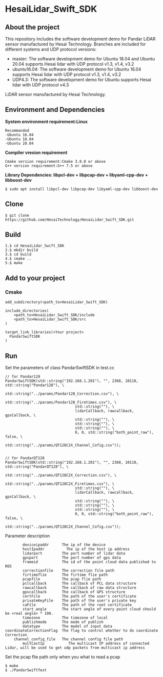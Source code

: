 # HesaiLidar_Swift_SDK
## About the project
This repository includes the software development demo for Pandar LiDAR sensor manufactured by Hesai Technology. Branches are included for different systems and UDP protocol versions:
* master: The software development demo for Ubuntu 18.04 and Ubuntu 20.04 supports Hesai lidar with UDP protocol v1.3, v1.4, v3.2 
* ubuntu16.04: The software development demo for Ubuntu 16.04 supports Hesai lidar with UDP protocol v1.3, v1.4, v3.2 
* UDP4.3: The software development demo for Ubuntu supports Hesai lidar with UDP protocol v4.3   

LiDAR sensor manufactured by Hesai Technology.
## Environment and Dependencies

**System environment requirement:Linux**
```
Recommanded
-Ubuntu 16.04
-Ubuntu 18.04
-Ubuntu 20.04
```

**Compiler vresion requirement**
```
Cmake version requirement:Cmake 3.8.0 or above
G++ version requirement:G++ 7.5 or above
```
**Library Dependencies: libpcl-dev + libpcap-dev + libyaml-cpp-dev + libboost-dev**
```
$ sudo apt install libpcl-dev libpcap-dev libyaml-cpp-dev libboost-dev
```

## Clone
```
$ git clone https://github.com/HesaiTechnology/HesaiLidar_Swift_SDK.git
```

## Build
```
1.$ cd HesaiLidar_Swift_SDK
2.$ mkdir build
3.$ cd build
4.$ cmake ..
5.$ make
```

## Add to your project
### Cmake
```
add_subdirectory(<path_to>HesaiLidar_Swift_SDK)

include_directories(
	<path_to>HesaiLidar_Swift_SDK/include
	<path_to>HesaiLidar_Swift_SDK/src
)

target_link_libraries(<Your project>
  PandarSwiftSDK
)
```

## Run

Set the parameters of class PandarSwiftSDK in test.cc
```
// for Pandar128
PandarSwiftSDK(std::string("192.168.1.201"), "", 2368, 10110, std::string("Pandar128"), \
                                std::string("../params/Pandar128_Correction.csv"), \
                                std::string("../params/Pandar128_Firetimes.csv"), \
                                std::string(""), \
                                lidarCallback, rawcallback, gpsCallback, \
                                std::string(""), \
                                std::string(""), \
                                std::string(""), \
                                0, 0, std::string("both_point_raw"), false, \
                                std::string("../params/QT128C2X_Channel_Cofig.csv"));


// for PandarQT128
PandarSwiftSDK(std::string("192.168.1.201"), "", 2368, 10110, std::string("PandarQT128"), \
                                std::string("../params/QT128C2X_Correction.csv"), \
                                std::string("../params/QT128C2X_Firetimes.csv"), \
                                std::string(""), \
                                lidarCallback, rawcallback, gpsCallback, \
                                std::string(""), \
                                std::string(""), \
                                std::string(""), \
                                0, 0, std::string("both_point_raw"), false, \
                                std::string("../params/QT128C2X_Channel_Cofig.csv"));

```
Parameter description
```
        deviceipaddr  	  The ip of the device
        hostIpaddr  	    The ip of the host ip address
        lidarport 	      The port number of lidar data
        gpsport           The port number of gps data
        frameid           The id of the point cloud data published to ROS
        correctionfile    The correction file path
        firtimeflie       The firtime flie path
        pcapfile          The pcap flie path
        pclcallback       The callback of PCL data structure
        rawcallback       The callback of raw data structure
        gpscallback       The callback of GPS structure
        certFile          The path of the user's certificate
        privateKeyFile    The path of the user's private key
        caFile            The path of the root certificate
        start_angle       The start angle of every point cloud should be <real angle> * 100.
        timezone          The timezone of local
        publishmode       The mode of publish
        datatype          The model of input data
coordinateCorrectionFlag  The flag to control whether to do coordinate Correction
    channel_config_file   The channel config file path
        multCastIp           The multicast IP address of connected Lidar, will be used to get udp packets from multicast ip address

```
Set the pcap flie path only when you what to read a pcap
```
$ make 
$ ./PandarSwiftTest
```
